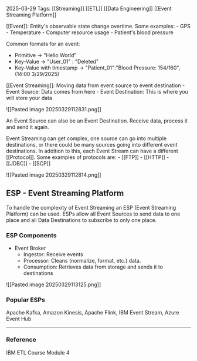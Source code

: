 2025-03-29
Tags: [[Streaming]] [[ETL]] [[Data Engineering]] [[Event Streaming Platform]]

[[Event]]: Entity's observable state change overtime. Some examples:
	- GPS
	- Temperature
	- Computer resource usage
	- Patient's blood pressure

Common formats for an event:
- Primitive -> "Hello World"
- Key-Value -> "User_01" : "Deleted"
- Key-Value with timestamp -> "Patient_01":"Blood Pressure: 154/160", (14:00 3/29/2025)

[[Event Streaming]]: Moving data from event source to event destination
	- Event Source: Data comes from here
	- Event Destination: This is where you will store your data

![[Pasted image 20250329112831.png]]


An Event Source can also be an Event Destination.
	Receive data, process it and send it again.

Event Streaming can get complex, one source can go into multiple destinations, or there could be many sources going into different event destinations. In addition to this, each Event Stream can have a different [[Protocol]]. Some examples of protocols are:
	- [[FTP]]
	- [[HTTP]]
	- [[JDBC]]
	- [[SCP]]

![[Pasted image 20250329112814.png]]

## ESP - Event Streaming Platform

To handle the complexity of Event Streaming an ESP (Event Streaming Platform) can be used.
	ESPs allow all Event Sources to send data to one place and all Data Destinations to subscribe to only one place.

### ESP Components 
- Event Broker 
	- Ingestor: Receive events
	- Processor: Cleans (normalize, format, etc.) data.
	- Consumption: Retrieves data from storage and sends it to destinations

![[Pasted image 20250329113125.png]]

### Popular ESPs
Apache Kafka, Amazon Kinesis, Apache Flink, IBM Event Stream, Azure Event Hub


---
### Reference

IBM ETL Course Module 4 